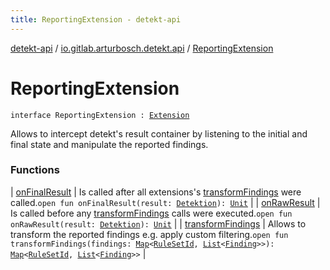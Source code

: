 ```yaml
---
title: ReportingExtension - detekt-api
---
```


[detekt-api](../../index.html) / [io.gitlab.arturbosch.detekt.api](../index.html) / [ReportingExtension](./index.html)

# ReportingExtension

`interface ReportingExtension : `[`Extension`](../-extension/index.html)

Allows to intercept detekt's result container by listening to the initial and final state
and manipulate the reported findings.

### Functions

| [onFinalResult](on-final-result.html) | Is called after all extensions's [transformFindings](transform-findings.html) were called.`open fun onFinalResult(result: `[`Detektion`](../-detektion/index.html)`): `[`Unit`](https://kotlinlang.org/api/latest/jvm/stdlib/kotlin/-unit/index.html) |
| [onRawResult](on-raw-result.html) | Is called before any [transformFindings](transform-findings.html) calls were executed.`open fun onRawResult(result: `[`Detektion`](../-detektion/index.html)`): `[`Unit`](https://kotlinlang.org/api/latest/jvm/stdlib/kotlin/-unit/index.html) |
| [transformFindings](transform-findings.html) | Allows to transform the reported findings e.g. apply custom filtering.`open fun transformFindings(findings: `[`Map`](https://kotlinlang.org/api/latest/jvm/stdlib/kotlin.collections/-map/index.html)`<`[`RuleSetId`](../-rule-set-id.html)`, `[`List`](https://kotlinlang.org/api/latest/jvm/stdlib/kotlin.collections/-list/index.html)`<`[`Finding`](../-finding/index.html)`>>): `[`Map`](https://kotlinlang.org/api/latest/jvm/stdlib/kotlin.collections/-map/index.html)`<`[`RuleSetId`](../-rule-set-id.html)`, `[`List`](https://kotlinlang.org/api/latest/jvm/stdlib/kotlin.collections/-list/index.html)`<`[`Finding`](../-finding/index.html)`>>` |

